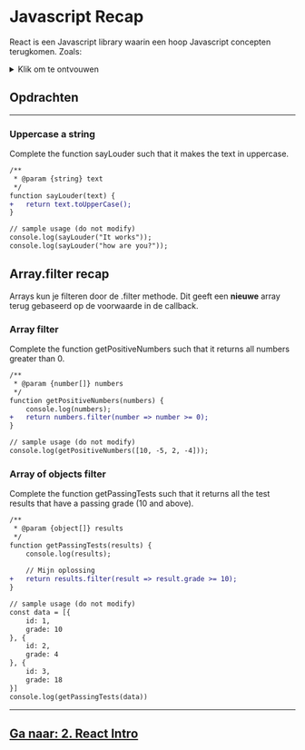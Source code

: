 # Javascript Recap
React is een Javascript library waarin een hoop Javascript concepten terugkomen. Zoals:
<details>
<summary>Klik om te ontvouwen</summary>

- const / let
- Template strings
- Arrays/Objects
- Array methods (filter, find, etc.)
- Spread operator
- array/object destructuring
- import/export
- arrow functions
- lexical scope
- Promises
- Fetch API
- en meer.
</details>

## Opdrachten

---

### Uppercase a string
Complete the function sayLouder such that it makes the text in uppercase.
```diff
/**
 * @param {string} text
 */
function sayLouder(text) {
+   return text.toUpperCase();
}

// sample usage (do not modify)
console.log(sayLouder("It works"));
console.log(sayLouder("how are you?"));
```

## Array.filter recap
Arrays kun je filteren door de .filter methode. Dit geeft een **nieuwe** array terug gebaseerd op de voorwaarde in de callback.

### Array filter
Complete the function getPositiveNumbers such that it returns all numbers greater than 0.
```diff
/**
 * @param {number[]} numbers
 */
function getPositiveNumbers(numbers) {
    console.log(numbers);
+   return numbers.filter(number => number >= 0);
}

// sample usage (do not modify)
console.log(getPositiveNumbers([10, -5, 2, -4]));
```
### Array of objects filter
Complete the function getPassingTests such that it returns all the test results that have a passing grade (10 and above).
```diff
/**
 * @param {object[]} results
 */
function getPassingTests(results) {
    console.log(results);
    
    // Mijn oplossing
+   return results.filter(result => result.grade >= 10);
}

// sample usage (do not modify)
const data = [{
    id: 1,
    grade: 10
}, {
    id: 2,
    grade: 4
}, {
    id: 3,
    grade: 18
}]
console.log(getPassingTests(data))
```
---
## [Ga naar: 2. React Intro](react-intro.md)